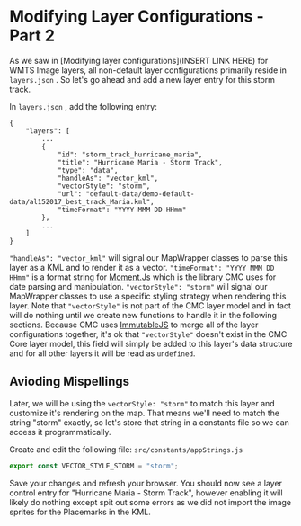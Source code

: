 # Modifying Layer Configurations - Part 2

As we saw in \[Modifying layer configurations\]\(INSERT LINK HERE\) for WMTS Image layers, all non-default layer configurations primarily reside in `layers.json` . So let's go ahead and add a new layer entry for this storm track.

In `layers.json` , add the following entry:

```
{
    "layers": [
        ...
        {
            "id": "storm_track_hurricane_maria",
            "title": "Hurricane Maria - Storm Track",
            "type": "data",
            "handleAs": "vector_kml",
            "vectorStyle": "storm",
            "url": "default-data/demo-default-data/al152017_best_track_Maria.kml",
            "timeFormat": "YYYY MMM DD HHmm"
        },
        ...   
    ]
}
```

`"handleAs": "vector_kml"` will signal our MapWrapper classes to parse this layer as a KML and to render it as a vector. `"timeFormat": "YYYY MMM DD HHmm"` is a format string for [Moment.Js](http://momentjs.com) which is the library CMC uses for date parsing and manipulation. `"vectorStyle": "storm"` will signal our MapWrapper classes to use a specific styling strategy when rendering this layer. Note that `"vectorStyle"` is not part of the CMC layer model and in fact will do nothing until we create new functions to handle it in the following sections. Because CMC uses [ImmutableJS](https://facebook.github.io/immutable-js/) to merge all of the layer configurations together, it's ok that `"vectorStyle"` doesn't exist in the CMC Core layer model, this field will simply be added to this layer's data structure and for all other layers it will be read as `undefined`.

## Avioding Mispellings

Later, we will be using the `vectorStyle: "storm"` to match this layer and customize it's rendering on the map. That means we'll need to match the string "storm" exactly, so let's store that string in a constants file so we can access it programmatically.

Create and edit the following file: `src/constants/appStrings.js`

```js
export const VECTOR_STYLE_STORM = "storm";
```

Save your changes and refresh your browser. You should now see a layer control entry for "Hurricane Maria - Storm Track", however enabling it will likely do nothing except spit out some errors as we did not import the image sprites for the Placemarks in the KML.

